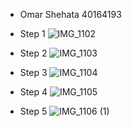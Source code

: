 - Omar Shehata 40164193

- Step 1
  ![IMG_1102](https://github.com/SOEN345-WINTER2024/cfg-graph-lab-OIS202/assets/91035582/7f9ffe4e-7082-4ada-b0fd-235feef6034b)
- Step 2
![IMG_1103](https://github.com/SOEN345-WINTER2024/cfg-graph-lab-OIS202/assets/91035582/25b0d7af-6284-4630-981f-e3f7703a0039)
- Step 3
![IMG_1104](https://github.com/SOEN345-WINTER2024/cfg-graph-lab-OIS202/assets/91035582/398d4cc4-f652-43b6-be23-fbc2040c8516)
- Step 4
![IMG_1105](https://github.com/SOEN345-WINTER2024/cfg-graph-lab-OIS202/assets/91035582/cc76ff82-05a7-42de-a138-35f42ae7b923)
- Step 5
![IMG_1106 (1)](https://github.com/SOEN345-WINTER2024/cfg-graph-lab-OIS202/assets/91035582/7dabd53e-6160-438a-aad3-04574f7bc60f)

